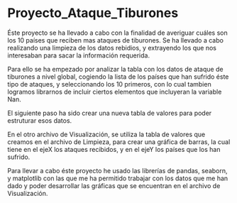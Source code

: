 # Proyecto_Ataque_Tiburones

Éste proyecto se ha llevado a cabo con la finalidad de averiguar cuáles son los 10 países que reciben mas ataques de tiburones.
Se ha llevado a cabo realizando una limpieza de los datos rebidios, y extrayendo los que nos interesaban para sacar la información requerida.

Para ello se ha empezado por analizar la tabla con los datos de ataque de tiburones a nivel global, cogiendo la lista de los países que han sufrido éste tipo de ataques, y seleccionando los 10 primeros, con lo cual tambien logramos librarnos de incluir ciertos elementos que incluyeran la variable Nan. 

El siguiente paso ha sido crear una nueva tabla de valores para poder estruturar esos datos.

En el otro archivo de Visualización, se utiliza la tabla de valores que creamos en el archivo de Limpieza, para crear una gráfica de barras, la cual tiene en el ejeX los ataques recibidos, y en el ejeY los países que los han sufrido.

Para llevar a cabo éste proyecto he usado las librerías de pandas, seaborn, y matplotlib con las que me ha permitido trabajar con los datos que me han dado y poder desarrollar las gráficas que se encuentran en el archivo de Visualización.


